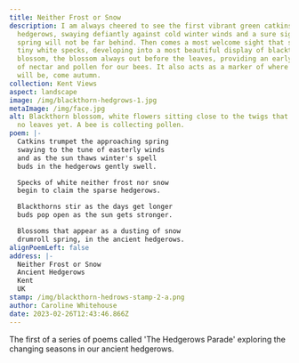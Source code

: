 ```yaml
---
title: Neither Frost or Snow
description: I am always cheered to see the first vibrant green catkins in the
  hedgerows, swaying defiantly against cold winter winds and a sure sign that
  spring will not be far behind. Then comes a most welcome sight that starts as
  tiny white specks, developing into a most beautiful display of blackthorn
  blossom, the blossom always out before the leaves, providing an early source
  of nectar and pollen for our bees. It also acts as a marker of where the sloes
  will be, come autumn.
collection: Kent Views
aspect: landscape
image: /img/blackthorn-hedgrows-1.jpg
metaImage: /img/face.jpg
alt: Blackthorn blossom, white flowers sitting close to the twigs that carry it,
  no leaves yet. A bee is collecting pollen.
poem: |-
  Catkins trumpet the approaching spring
  swaying to the tune of easterly winds
  and as the sun thaws winter's spell
  buds in the hedgerows gently swell.

  Specks of white neither frost nor snow
  begin to claim the sparse hedgerows.

  Blackthorns stir as the days get longer
  buds pop open as the sun gets stronger.

  Blossoms that appear as a dusting of snow
  drumroll spring, in the ancient hedgerows.
alignPoemLeft: false
address: |-
  Neither Frost or Snow
  Ancient Hedgerows
  Kent
  UK
stamp: /img/blackthorn-hedrows-stamp-2-a.png
author: Caroline Whitehouse
date: 2023-02-26T12:43:46.866Z
---
```

The first of a series of poems called 'The Hedgerows Parade' exploring the changing seasons in our ancient hedgerows.
